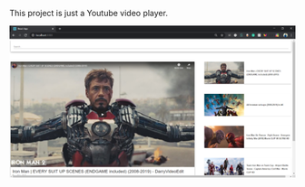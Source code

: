 This project is just a Youtube video player.

<img src="https://github.com/SuvojitBarick/youtube_video_player/blob/master/ScreenShot.png" alt="Preview">


